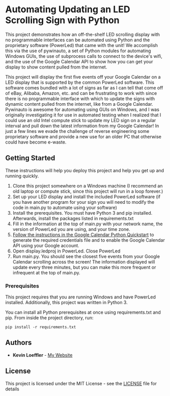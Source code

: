# Automating Updating an LED Scrolling Sign with Python

This project demonstrates how an off-the-shelf LED scrolling display with no programmable interfaces can be automated using Python and the proprietary software (PowerLed) that came with the unit! We accomplish this via the use of pywinauto, a set of Python modules for automating Windows GUIs, the use of subprocess calls to connect to the device's wifi, and the use of the Google Calendar API to show how you can get your display to show content pulled from the internet.

This project will display the first five events off your Google Calendar on a LED display that is supported by the common PowerLed software. This software comes bundled with a lot of signs as far as I can tell that come off of eBay, Alibaba, Amazon, etc. and can be frustrating to work with since there is no programmable interface with which to update the signs with dynamic content pulled from the internet, like from a Google Calendar. Pywinauto is awesome for automating using GUIs on Windows, and I was originally investigating it for use in automated testing when I realized that I could use an old Intel compute stick to update my LED sign on a regular interval and pull down the latest information from my Google Calendar! In just a few lines we evade the challenge of reverse engineering some proprietary software and provide a new use for an older PC that otherwise could have become e-waste.

## Getting Started

These instructions will help you deploy this project and help you get up and running quickly.

1. Clone this project somewhere on a Windows machine (I recommend an old laptop or compute stick, since this project will run in a loop forever.)
2. Set up your LED display and install the included PowerLed software (if you have another program for your sign you will need to modify the code in main.py to automate using your software)
3. Install the prerequisites. You must have Python 3 and pip installed. Afterwards, install the packages listed in requirements.txt
4. Fill in the information at the top of main.py with your network name, the version of PowerLed you are using, and your time zone.
5. [Follow the instructions in the Google Calendar Python Quickstart](https://developers.google.com/calendar/quickstart/python) to generate the required credentials file and to enable the Google Calendar API using your Google account.
6. Open display.ledproj in PowerLed. Close PowerLed
7. Run main.py. You should see the closest five events from your Google Calendar scrolling across the screen! The information displayed will update every three minutes, but you can make this more frequent or infrequent at the top of main.py.

### Prerequisites

This project requires that you are running Windows and have PowerLed installed. Additionally, this project was written in Python 3.

You can install all Python prerequisites at once using requirements.txt and pip. From inside the project directory, run:

```
pip install -r requirements.txt
```

## Authors

* **Kevin Loeffler** - [My Website](www.kevinmloeffler.com)

## License

This project is licensed under the MIT License - see the [LICENSE](LICENSE) file for details
